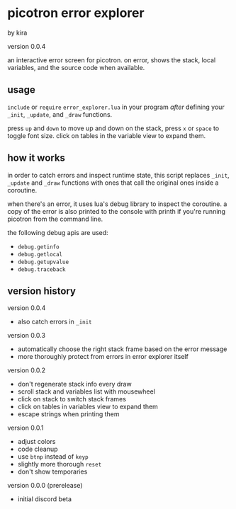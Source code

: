 # picotron error explorer

by kira

version 0.0.4

an interactive error screen for picotron.
on error, shows the stack, local variables,
and the source code when available.

## usage

`include` or `require` `error_explorer.lua`
in your program _after_ defining your `_init`,
`_update`, and `_draw` functions.

press `up` and `down` to move up and down on
the stack, press `x` or `space` to toggle font
size. click on tables in the variable view to
expand them.

## how it works

in order to catch errors and inspect runtime
state, this script replaces `_init`, `_update`
and `_draw` functions with ones that call the
original ones inside a coroutine.

when there's an error, it uses lua's debug
library to inspect the coroutine. a copy
of the error is also printed to the console
with printh if you're running picotron from
the command line.

the following debug apis are used:

- `debug.getinfo`
- `debug.getlocal`
- `debug.getupvalue`
- `debug.traceback`

## version history 

version 0.0.4

- also catch errors in `_init`

version 0.0.3

- automatically choose the right stack frame
  based on the error message
- more thoroughly protect from errors in error
  explorer itself

version 0.0.2

- don't regenerate stack info every draw
- scroll stack and variables list with mousewheel
- click on stack to switch stack frames
- click on tables in variables view to expand them
- escape strings when printing them

version 0.0.1

- adjust colors
- code cleanup
- use `btnp` instead of `keyp`
- slightly more thorough `reset`
- don't show temporaries

version 0.0.0 (prerelease)

- initial discord beta
